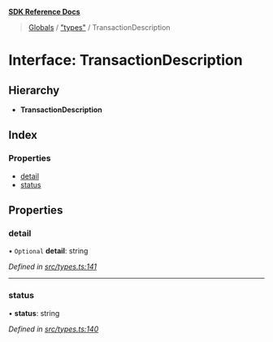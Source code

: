 **[SDK Reference Docs](../README.md)**

> [Globals](../README.md) / ["types"](../modules/_types_.md) / TransactionDescription

# Interface: TransactionDescription

## Hierarchy

- **TransactionDescription**

## Index

### Properties

- [detail](_types_.transactiondescription.md#detail)
- [status](_types_.transactiondescription.md#status)

## Properties

### detail

• `Optional` **detail**: string

_Defined in [src/types.ts:141](https://github.com/distributhor/paygate-sdk/blob/3d3a525/src/types.ts#L141)_

---

### status

• **status**: string

_Defined in [src/types.ts:140](https://github.com/distributhor/paygate-sdk/blob/3d3a525/src/types.ts#L140)_
